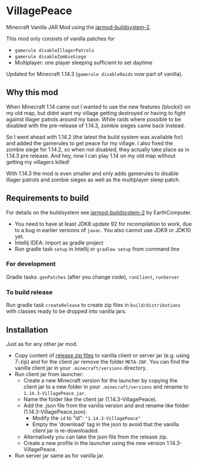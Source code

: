 # VillagePeace
Minecraft Vanilla JAR Mod using the [jarmod-buildsystem-2](https://github.com/Earthcomputer/jarmod-buildsystem-2).

This mod only consists of vanilla patches for
- `gamerule disableIllagerPatrols`
- `gamerule disableZombieSiege`
- Multiplayer: one player sleeping sufficient to set daytime

Updated for Minecraft 1.14.3 (`gamerule disableRaids` now part of vanilla).

## Why this mod
When Minecraft 1.14 came out I wanted to use the new features (blocks!) on my old map, 
but didnt want my village getting destroyed or having to fight against illager patrols around my base.
While raids where possible to be disabled with the pre-release of 1.14.3, zombie sieges came back instead.

So I went ahead with 1.14.2 (the latest the build system was available for) and added the gamerules to get peace for my village. 
I also fixed the zombie siege for 1.14.2, so when not disabled, they actually take place as in 1.14.3 pre release.
And hey, now I can play 1.14 on my old map without getting my villagers killed!

With 1.14.3 the mod is even smaller and only adds gamerules to disable illager patrols and zombie sieges 
as well as the multiplayer sleep patch. 

## Requirements to build
For details on the buildsystem see [jarmod-buildsystem-2](https://github.com/Earthcomputer/jarmod-buildsystem-2) by EarthComputer.

- You need to have at least JDK8 update 92 for recompilation to work, due to a bug in earlier versions of `javac`. 
You also cannot use JDK9 or JDK10 yet.
- Intellij IDEA: import as gradle project
- Run gradle task `setup` in Intellij or `gradlew setup` from command line

### For development
Gradle tasks: `genPatches` (after you change code), `runClient`, `runServer`
    
### To build release
Run gradle task `createRelease` to create zip files in `build/distributions` with classes ready to be dropped into vanilla jars.

## Installation
Just as for any other jar mod. 
- Copy content of [release zip files](https://github.com/bopindux/VillagePeace/releases) to 
vanilla client or server jar (e.g. using 7-zip) and for the client jar remove the folder `META-INF`. 
You can find the vanilla client jar in your `.minecraft/versions` directory.
- Run client jar from launcher: 
  - Create a new Minecraft version for the launcher by copying the client jar to a 
new folder in your `.minecraft/versions` and rename to `1.14.3-VillagePeace.jar`.  
  - Name the folder like the client jar (1.14.3-VillagePeace).  
  - Add the .json file from the vanilla version and and rename like folder (1.14.3-VillagePeace.json).
    - Modify the `id` to "id": `"1.14.3-VillagePeace"` 
    - Empty the 'download' tag in the json to avoid that the vanilla client jar is re-downloaded.  
  - Alternatively you can take the json file from the release zip.  
  - Create a new profile in the launcher using the new version 1.14.3-VillagePeace.
- Run server jar same as for vanilla jar.
